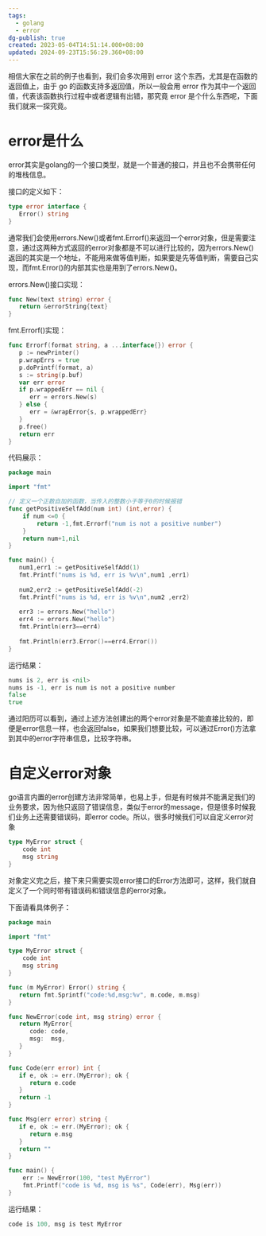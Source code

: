 ```yaml
---
tags:
  - golang
  - error
dg-publish: true
created: 2023-05-04T14:51:14.000+08:00
updated: 2024-09-23T15:56:29.360+08:00
---
```

相信大家在之前的例子也看到，我们会多次用到 error 这个东西，尤其是在函数的返回值上，由于 go 的函数支持多返回值，所以一般会用 error 作为其中一个返回值，代表该函数执行过程中或者逻辑有出错，那究竟 error 是个什么东西呢，下面我们就来一探究竟。

# error是什么

error其实是golang的一个接口类型，就是一个普通的接口，并且也不会携带任何的堆栈信息。

接口的定义如下：

```go
type error interface {
   Error() string
}
```

通常我们会使用errors.New()或者fmt.Errorf()来返回一个error对象，但是需要注意，通过这两种方式返回的error对象都是不可以进行比较的，因为errors.New()返回的其实是一个地址，不能用来做等值判断，如果要是先等值判断，需要自己实现，而fmt.Error()的内部其实也是用到了errors.New()。

errors.New()接口实现：

```go
func New(text string) error {
   return &errorString{text}
}
```

fmt.Errorf()实现：

```go
func Errorf(format string, a ...interface{}) error {
   p := newPrinter()
   p.wrapErrs = true
   p.doPrintf(format, a)
   s := string(p.buf)
   var err error
   if p.wrappedErr == nil {
      err = errors.New(s)
   } else {
      err = &wrapError{s, p.wrappedErr}
   }
   p.free()
   return err
}
```

代码展示：

```go
package main

import "fmt"

// 定义一个正数自加的函数，当传入的整数小于等于0的时候报错
func getPositiveSelfAdd(num int) (int,error) {
    if num <=0 {
        return -1,fmt.Errorf("num is not a positive number")
    }
    return num+1,nil
}

func main() {
   num1,err1 := getPositiveSelfAdd(1)
   fmt.Printf("nums is %d, err is %v\n",num1 ,err1)
   
   num2,err2 := getPositiveSelfAdd(-2)
   fmt.Printf("nums is %d, err is %v\n",num2 ,err2)
   
   err3 := errors.New("hello")
   err4 := errors.New("hello")
   fmt.Println(err3==err4)
   
   fmt.Println(err3.Error()==err4.Error())
}
```

运行结果：

```go
nums is 2, err is <nil>
nums is -1, err is num is not a positive number
false
true
```

通过阳历可以看到，通过上述方法创建出的两个error对象是不能直接比较的，即便是error信息一样，也会返回false，如果我们想要比较，可以通过Error()方法拿到其中的error字符串信息，比较字符串。

# 自定义error对象

go语言内置的error创建方法非常简单，也易上手，但是有时候并不能满足我们的业务要求，因为他只返回了错误信息，类似于error的message，但是很多时候我们业务上还需要错误码，即error code。所以，很多时候我们可以自定义error对象

```go
type MyError struct {
    code int
    msg string
}
```

对象定义完之后，接下来只需要实现error接口的Error方法即可，这样，我们就自定义了一个同时带有错误码和错误信息的error对象。

下面请看具体例子：

```go
package main

import "fmt"

type MyError struct {
    code int
    msg string
}

func (m MyError) Error() string {
   return fmt.Sprintf("code:%d,msg:%v", m.code, m.msg)
}

func NewError(code int, msg string) error {
   return MyError{
      code: code,
      msg:  msg,
   }
}

func Code(err error) int {
   if e, ok := err.(MyError); ok {
      return e.code
   }
   return -1
}

func Msg(err error) string {
   if e, ok := err.(MyError); ok {
      return e.msg
   }
   return ""
}

func main() {
    err := NewError(100, "test MyError")
    fmt.Printf("code is %d, msg is %s", Code(err), Msg(err))
}
```

运行结果：

```go
code is 100, msg is test MyError
```